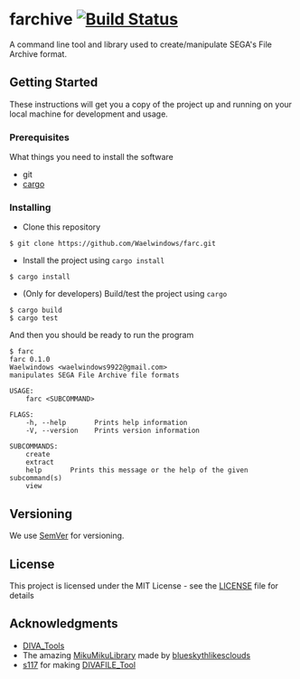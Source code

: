 # farchive [![Build Status](https://travis-ci.com/Waelwindows/farc.svg?branch=master)](https://travis-ci.com/Waelwindows/farc)
A command line tool and library used to create/manipulate SEGA's File Archive format.

## Getting Started

These instructions will get you a copy of the project up and running on your local machine for development and usage.

### Prerequisites

What things you need to install the software

* git
* [cargo](https://www.rust-lang.org/tools/install)

### Installing

* Clone this repository
```
$ git clone https://github.com/Waelwindows/farc.git
```

* Install the project using `cargo install`

```
$ cargo install
```

* (Only for developers) Build/test the project using `cargo`

```
$ cargo build
$ cargo test
```

And then you should be ready to run the program

```
$ farc
farc 0.1.0
Waelwindows <waelwindows9922@gmail.com>
manipulates SEGA File Archive file formats

USAGE:
    farc <SUBCOMMAND>

FLAGS:
    -h, --help       Prints help information
    -V, --version    Prints version information

SUBCOMMANDS:
    create
    extract
    help       Prints this message or the help of the given subcommand(s)
    view
```

## Versioning

We use [SemVer](http://semver.org/) for versioning.

## License

This project is licensed under the MIT License - see the [LICENSE](LICENSE) file for details

## Acknowledgments

* [DIVA_Tools](https://github.com/Waelwindows/DIVA_Tools)
* The amazing [MikuMikuLibrary](https://github.com/blueskythlikesclouds/MikuMikuLibrary) made by [blueskythlikesclouds](https://github.com/blueskythlikesclouds)
* [s117](https://github.com/s117) for making [DIVAFILE_Tool](https://github.com/s117/DIVAFILE_Tool)
